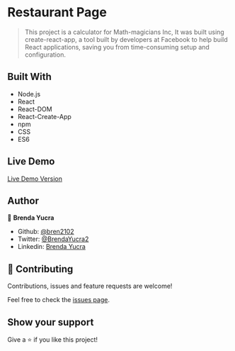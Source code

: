 # Restaurant Page

> This project is a calculator for Math-magicians Inc, It was built using create-react-app, a tool built by developers at Facebook to help build React applications, saving you from time-consuming setup and configuration.

## Built With

- Node.js
- React
- React-DOM
- React-Create-App
- npm
- CSS
- ES6

## Live Demo

[Live Demo Version]()

## Author

👤 **Brenda Yucra**

- Github: [@bren2102](https://github.com/bren2102) 
- Twitter: [@BrendaYucra2](https://twitter.com/BrendaYucra)
- Linkedin: [Brenda Yucra](https://www.linkedin.com/in/brenda-yucra-51980681/)

## 🤝 Contributing

Contributions, issues and feature requests are welcome!

Feel free to check the [issues page](https://github.com/bren2102/Calculator-react/issues).

## Show your support

Give a ⭐️ if you like this project!